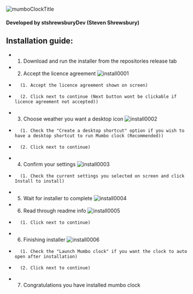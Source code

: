 ![mumboClockTitle](https://raw.githubusercontent.com/stshrewsburyDev/Mumbo-clock/master/images/title.png "Mumbo clock title")

#### Developed by stshrewsburyDev (Steven Shrewsbury)


Installation guide:
-------------------

* 1. Download and run the installer from the repositories release tab

* 2. Accept the licence agreement
![install0001](https://raw.githubusercontent.com/stshrewsburyDev/Mumbo-clock/master/images/install/0001.png "Accepting the licence agreement")
* 		(1. Accept the licence agreement shown on screen)
* 		(2. Click next to continue (Next button wont be clickable if licence agreement not accepted))

* 3. Choose weather you want a desktop icon
![install0002](https://raw.githubusercontent.com/stshrewsburyDev/Mumbo-clock/master/images/install/0002.png "Choosing desktop icon options")
*  		(1. Check the "Create a desktop shortcut" option if you wish to have a desktop shortcut to run Mumbo clock (Recommended))
* 		(2. Click next to continue)

* 4. Confirm your settings
![install0003](https://raw.githubusercontent.com/stshrewsburyDev/Mumbo-clock/master/images/install/0003.png "Confirming settings")
* 		(1. Check the current settings you selected on screen and click Install to install)

* 5. Wait for installer to complete
![install0004](https://raw.githubusercontent.com/stshrewsburyDev/Mumbo-clock/master/images/install/0004.png "Installing process")

* 6. Read through readme info
![install0005](https://raw.githubusercontent.com/stshrewsburyDev/Mumbo-clock/master/images/install/0005.png "Readme info")
* 		(1. Click next to continue)

* 6. Finishing installer
![install0006](https://raw.githubusercontent.com/stshrewsburyDev/Mumbo-clock/master/images/install/0006.png "Readme info")
* 		(1. Check the "Launch Mumbo clock" if you want the clock to auto open after installation)
* 		(2. Click next to continue)

* 7. Congratulations you have installed mumbo clock
